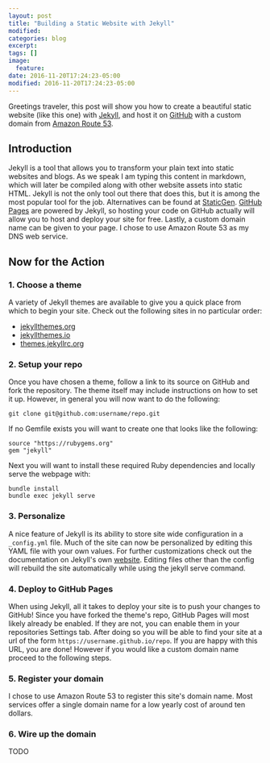 ```yaml
---
layout: post
title: "Building a Static Website with Jekyll"
modified:
categories: blog
excerpt:
tags: []
image:
  feature:
date: 2016-11-20T17:24:23-05:00
modified: 2016-11-20T17:24:23-05:00
---
```


Greetings traveler, this post will show you how to create a beautiful static website (like this one)
with [Jekyll][jekyll], and host it on [GitHub][github] with a custom domain from [Amazon Route 53][route-53].

## Introduction
Jekyll is a tool that allows you to transform your plain text into static websites and blogs. As we
speak I am typing this content in markdown, which will later be compiled along with other website
assets into static HTML. Jekyll is not the only tool out there that does this, but it is among the
most popular tool for the job. Alternatives can be found at [StaticGen][static-gen].
[GitHub Pages][github-pages] are powered by Jekyll, so hosting your code on GitHub actually will
allow you to host and deploy your site for free. Lastly, a custom domain name can be given to your
page. I chose to use Amazon Route 53 as my DNS web service.

## Now for the Action

### 1. Choose a theme
A variety of Jekyll themes are available to give you a quick place from which to begin your site.
Check out the following sites in no particular order:
- [jekyllthemes.org](http://jekyllthemes.org)
- [jekyllthemes.io](https://jekyllthemes.io)
- [themes.jekyllrc.org](http://themes.jekyllrc.org)

### 2. Setup your repo
Once you have chosen a theme, follow a link to its source on GitHub and fork the repository. The
theme itself may include instructions on how to set it up. However, in general you will now
want to do the following:
```
git clone git@github.com:username/repo.git
```
If no Gemfile exists you will want to create one that looks like the following:
```
source "https://rubygems.org"
gem "jekyll"
```
Next you will want to install these required Ruby dependencies and locally serve the webpage with:
```
bundle install
bundle exec jekyll serve
```

### 3. Personalize
A nice feature of Jekyll is its ability to store site wide configuration in a `_config.yml` file.
Much of the site can now be personalized by editing this YAML file with your own values. For
further customizations check out the documentation on Jekyll's own [website][jekyll]. Editing
files other than the config will rebuild the site automatically while using the jekyll serve command.

### 4. Deploy to GitHub Pages
When using Jekyll, all it takes to deploy your site is to push your changes to GitHub! Since you
have forked the theme's repo, GitHub Pages will most likely already be enabled. If they are not,
you can enable them in your repositories Settings tab. After doing so you will be able to find your
site at a url of the form `https://username.github.io/repo`. If you are happy with this URL, you are done! However if you would like a custom domain name proceed to the following steps.

### 5. Register your domain
I chose to use Amazon Route 53 to register this site's domain name. Most services offer a
single domain name for a low yearly cost of around ten dollars.

### 6. Wire up the domain
TODO

[jekyll]:       http://jekyllrb.com
[github]:       https://github.com
[route-53]:     https://aws.amazon.com/route53
[static-gen]:   https://www.staticgen.com
[github-pages]: https://pages.github.com

